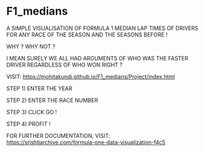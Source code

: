 # F1_medians

A SIMPLE VISUALISATION OF FORMULA 1 MEDIAN LAP TIMES OF DRIVERS FOR ANY RACE OF THE SEASON AND THE SEASONS BEFORE !

WHY ? WHY NOT ?

I MEAN SURELY WE ALL HAD ARGUMENTS OF WHO WAS THE FASTER DRIVER REGARDLESS OF WHO WON RIGHT ?

VISIT: https://mohitakundi.github.io/F1_medians/Project/index.html

STEP 1) ENTER THE YEAR

STEP 2) ENTER THE RACE NUMBER

STEP 3) CLICK GO !

STEP 4) PROFIT !

FOR FURTHER DOCUMENTATION, VISIT: https://srishtiarchive.com/formula-one-data-visualization-f4c5

